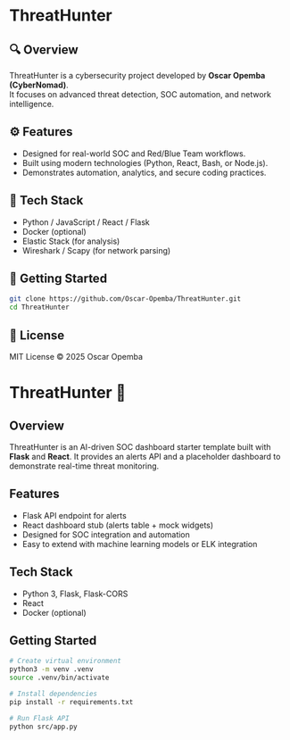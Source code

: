 # ThreatHunter

## 🔍 Overview
ThreatHunter is a cybersecurity project developed by **Oscar Opemba (CyberNomad)**.  
It focuses on advanced threat detection, SOC automation, and network intelligence.

## ⚙️ Features
- Designed for real-world SOC and Red/Blue Team workflows.
- Built using modern technologies (Python, React, Bash, or Node.js).
- Demonstrates automation, analytics, and secure coding practices.

## 🧰 Tech Stack
- Python / JavaScript / React / Flask
- Docker (optional)
- Elastic Stack (for analysis)
- Wireshark / Scapy (for network parsing)

## 🚀 Getting Started
```bash
git clone https://github.com/Oscar-Opemba/ThreatHunter.git
cd ThreatHunter
```

## 📜 License
MIT License © 2025 Oscar Opemba
# ThreatHunter 🚨

## Overview
ThreatHunter is an AI-driven SOC dashboard starter template built with **Flask** and **React**. It provides an alerts API and a placeholder dashboard to demonstrate real-time threat monitoring.

## Features
- Flask API endpoint for alerts
- React dashboard stub (alerts table + mock widgets)
- Designed for SOC integration and automation
- Easy to extend with machine learning models or ELK integration

## Tech Stack
- Python 3, Flask, Flask-CORS
- React
- Docker (optional)

## Getting Started
```bash
# Create virtual environment
python3 -m venv .venv
source .venv/bin/activate

# Install dependencies
pip install -r requirements.txt

# Run Flask API
python src/app.py
